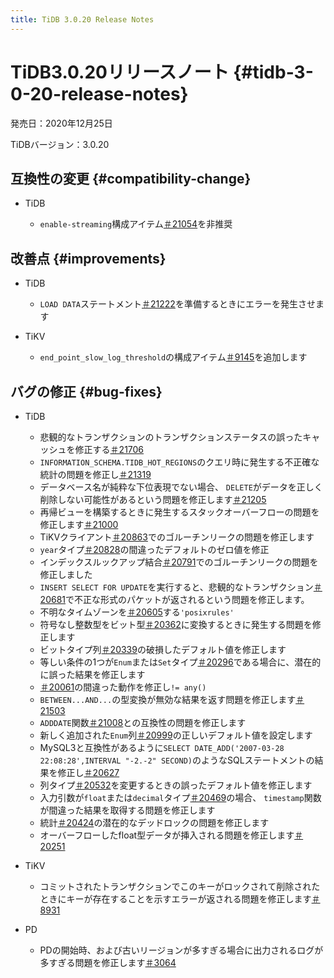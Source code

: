 ```yaml
---
title: TiDB 3.0.20 Release Notes
---
```


# TiDB3.0.20リリースノート {#tidb-3-0-20-release-notes}

発売日：2020年12月25日

TiDBバージョン：3.0.20

## 互換性の変更 {#compatibility-change}

-   TiDB

    -   `enable-streaming`構成アイテム[＃21054](https://github.com/pingcap/tidb/pull/21054)を非推奨

## 改善点 {#improvements}

-   TiDB

    -   `LOAD DATA`ステートメント[＃21222](https://github.com/pingcap/tidb/pull/21222)を準備するときにエラーを発生させます

-   TiKV

    -   `end_point_slow_log_threshold`の構成アイテム[＃9145](https://github.com/tikv/tikv/pull/9145)を追加します

## バグの修正 {#bug-fixes}

-   TiDB

    -   悲観的なトランザクションのトランザクションステータスの誤ったキャッシュを修正する[＃21706](https://github.com/pingcap/tidb/pull/21706)
    -   `INFORMATION_SCHEMA.TIDB_HOT_REGIONS`のクエリ時に発生する不正確な統計の問題を修正し[＃21319](https://github.com/pingcap/tidb/pull/21319)
    -   データベース名が純粋な下位表現でない場合、 `DELETE`がデータを正しく削除しない可能性があるという問題を修正します[＃21205](https://github.com/pingcap/tidb/pull/21205)
    -   再帰ビューを構築するときに発生するスタックオーバーフローの問題を修正します[＃21000](https://github.com/pingcap/tidb/pull/21000)
    -   TiKVクライアント[＃20863](https://github.com/pingcap/tidb/pull/20863)でのゴルーチンリークの問題を修正します
    -   `year`タイプ[＃20828](https://github.com/pingcap/tidb/pull/20828)の間違ったデフォルトのゼロ値を修正
    -   インデックスルックアップ結合[＃20791](https://github.com/pingcap/tidb/pull/20791)でのゴルーチンリークの問題を修正しました
    -   `INSERT SELECT FOR UPDATE`を実行すると、悲観的なトランザクション[＃20681](https://github.com/pingcap/tidb/pull/20681)で不正な形式のパケットが返されるという問題を修正します。
    -   不明なタイムゾーンを[＃20605](https://github.com/pingcap/tidb/pull/20605)する`'posixrules'`
    -   符号なし整数型をビット型[＃20362](https://github.com/pingcap/tidb/pull/20362)に変換するときに発生する問題を修正します
    -   ビットタイプ列[＃20339](https://github.com/pingcap/tidb/pull/20339)の破損したデフォルト値を修正します
    -   等しい条件の1つが`Enum`または`Set`タイプ[＃20296](https://github.com/pingcap/tidb/pull/20296)である場合に、潜在的に誤った結果を修正します
    -   [＃20061](https://github.com/pingcap/tidb/pull/20061)の間違った動作を修正し`!= any()`
    -   `BETWEEN...AND...`の型変換が無効な結果を返す問題を修正します[＃21503](https://github.com/pingcap/tidb/pull/21503)
    -   `ADDDATE`関数[＃21008](https://github.com/pingcap/tidb/pull/21008)との互換性の問題を修正します
    -   新しく追加された`Enum`列[＃20999](https://github.com/pingcap/tidb/pull/20999)の正しいデフォルト値を設定します
    -   MySQL3と互換性があるように`SELECT DATE_ADD('2007-03-28 22:08:28',INTERVAL "-2.-2" SECOND)`のようなSQLステートメントの結果を修正し[＃20627](https://github.com/pingcap/tidb/pull/20627)
    -   列タイプ[＃20532](https://github.com/pingcap/tidb/pull/20532)を変更するときの誤ったデフォルト値を修正します
    -   入力引数が`float`または`decimal`タイプ[＃20469](https://github.com/pingcap/tidb/pull/20469)の場合、 `timestamp`関数が間違った結果を取得する問題を修正します
    -   統計[＃20424](https://github.com/pingcap/tidb/pull/20424)の潜在的なデッドロックの問題を修正します
    -   オーバーフローしたfloat型データが挿入される問題を修正します[＃20251](https://github.com/pingcap/tidb/pull/20251)

-   TiKV

    -   コミットされたトランザクションでこのキーがロックされて削除されたときにキーが存在することを示すエラーが返される問題を修正します[＃8931](https://github.com/tikv/tikv/pull/8931)

-   PD

    -   PDの開始時、および古いリージョンが多すぎる場合に出力されるログが多すぎる問題を修正します[＃3064](https://github.com/pingcap/pd/pull/3064)
